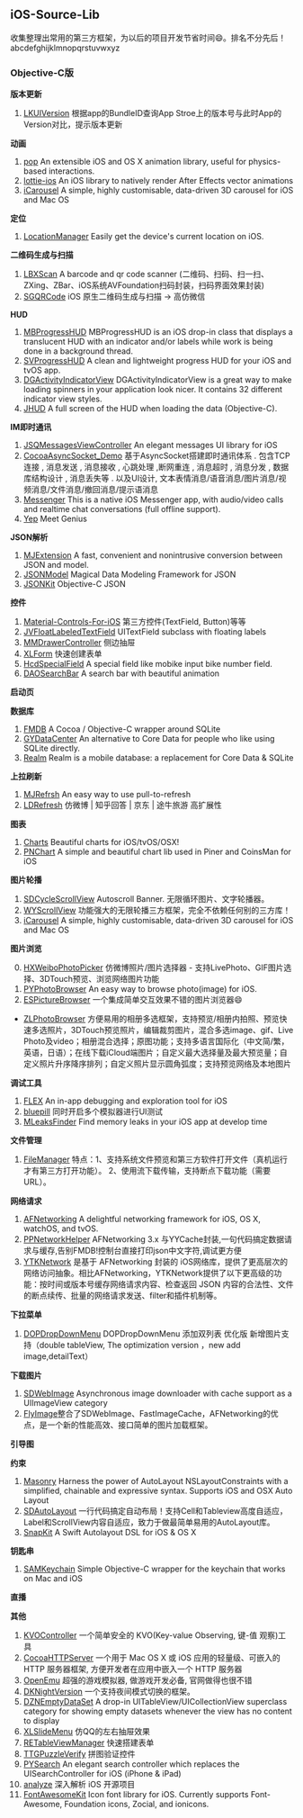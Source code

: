 ## iOS-Source-Lib
收集整理出常用的第三方框架，为以后的项目开发节省时间😄。排名不分先后！  
abcdefghijklmnopqrstuvwxyz

### Objective-C版

**版本更新**

1. [LKUIVersion]() 根据app的BundleID查询App Stroe上的版本号与此时App的Version对比，提示版本更新

**动画**

1. [pop](https://github.com/facebook/pop) An extensible iOS and OS X animation library, useful for physics-based interactions.
2. [lottie-ios](https://github.com/airbnb/lottie-ios) An iOS library to natively render After Effects vector animations
3. [iCarousel](https://github.com/nicklockwood/iCarousel) A simple, highly customisable, data-driven 3D carousel for iOS and Mac OS

**定位**

1. [LocationManager](https://github.com/intuit/LocationManager) Easily get the device's current location on iOS.


**二维码生成与扫描**

1. [LBXScan](https://github.com/MxABC/LBXScan) A barcode and qr code scanner (二维码、扫码、扫一扫、ZXing、ZBar、iOS系统AVFoundation扫码封装，扫码界面效果封装)
2. [SGQRCode](https://github.com/kingsic/SGQRCode) iOS 原生二维码生成与扫描 -> 高仿微信

**HUD**

1. [MBProgressHUD](https://github.com/jdg/MBProgressHUD) MBProgressHUD is an iOS drop-in class that displays a translucent HUD with an indicator and/or labels while work is being done in a background thread.
2. [SVProgressHUD](https://github.com/SVProgressHUD/SVProgressHUD) A clean and lightweight progress HUD for your iOS and tvOS app.
3. [DGActivityIndicatorView](https://github.com/gontovnik/DGActivityIndicatorView) DGActivityIndicatorView is a great way to make loading spinners in your application look nicer. It contains 32 different indicator view styles.
4. [JHUD](https://github.com/Jinxiansen/JHUD) A full screen of the HUD when loading the data (Objective-C).

**IM即时通讯**

1. [JSQMessagesViewController](https://github.com/jessesquires/JSQMessagesViewController) An elegant messages UI library for iOS
2. [CocoaAsyncSocket_Demo](https://github.com/coderMyy/CocoaAsyncSocket_Demo) 基于AsyncSocket搭建即时通讯体系 . 包含TCP连接 , 消息发送 , 消息接收 , 心跳处理 ,断网重连 , 消息超时 , 消息分发 , 数据库结构设计 , 消息丢失等 . 以及UI设计, 文本表情消息/语音消息/图片消息/视频消息/文件消息/撤回消息/提示语消息
3. [Messenger](https://github.com/relatedcode/Messenger) This is a native iOS Messenger app, with audio/video calls and realtime chat conversations (full offline support).
4. [Yep](https://github.com/CatchChat/Yep) Meet Genius 

**JSON解析**

1. [MJExtension](https://github.com/CoderMJLee/MJExtension) A fast, convenient and nonintrusive conversion between JSON and model.
2. [JSONModel](https://github.com/jsonmodel/jsonmodel) Magical Data Modeling Framework for JSON
3. [JSONKit](https://github.com/johnezang/JSONKit) Objective-C JSON

**控件**

1. [Material-Controls-For-iOS](https://github.com/fpt-software/Material-Controls-For-iOS/) 第三方控件(TextField, Button)等等
2. [JVFloatLabeledTextField](https://github.com/jverdi/JVFloatLabeledTextField) UITextField subclass with floating labels
3. [MMDrawerController](https://github.com/mutualmobile/MMDrawerController) 侧边抽屉
4. [XLForm](https://github.com/xmartlabs/XLForm) 快速创建表单
5. [HcdSpecialField](https://github.com/Jvaeyhcd/HcdSpecialField) A special field like mobike input bike number field.
6. [DAOSearchBar](https://github.com/daoseng33/DAOSearchBar) A search bar with beautiful animation


**启动页**

**数据库**  

1. [FMDB](https://github.com/ccgus/fmdb) A Cocoa / Objective-C wrapper around SQLite
2. [GYDataCenter](https://github.com/Zepo/GYDataCenter) An alternative to Core Data for people who like using SQLite directly.
3. [Realm](https://github.com/realm/realm-cocoa) Realm is a mobile database: a replacement for Core Data & SQLite

**上拉刷新**

1. [MJRefrsh](https://github.com/CoderMJLee/MJRefresh) An easy way to use pull-to-refresh
2. [LDRefresh](https://github.com/SNTD/LDRefresh) 仿微博 | 知乎回答 | 京东 | 途牛旅游 高扩展性

**图表**

1. [Charts](https://github.com/danielgindi/Charts) Beautiful charts for iOS/tvOS/OSX!
2. [PNChart](https://github.com/kevinzhow/PNChart) A simple and beautiful chart lib used in Piner and CoinsMan for iOS

**图片轮播**

1. [SDCycleScrollView](https://github.com/gsdios/SDCycleScrollView) Autoscroll Banner. 无限循环图片、文字轮播器。
2. [WYScrollView](https://github.com/Jacke-xu/WYScrollView) 功能强大的无限轮播三方框架，完全不依赖任何别的三方库！
3. [iCarousel](https://github.com/nicklockwood/iCarousel) A simple, highly customisable, data-driven 3D carousel for iOS and Mac OS

**图片浏览**

0. [HXWeiboPhotoPicker](https://github.com/LoveZYForever/HXWeiboPhotoPicker) 仿微博照片/图片选择器 - 支持LivePhoto、GIF图片选择、3DTouch预览、浏览网络图片功能
1. [PYPhotoBrowser](https://github.com/iphone5solo/PYPhotoBrowser) An easy way to browse photo(image) for iOS.
2. [ESPictureBrowser](https://github.com/EnjoySR/ESPictureBrowser) 一个集成简单交互效果不错的图片浏览器😄
* [ZLPhotoBrowser](https://github.com/longitachi/ZLPhotoBrowser) 方便易用的相册多选框架，支持预览/相册内拍照、预览快速多选照片，3DTouch预览照片，编辑裁剪图片，混合多选image、gif、Live Photo及video；相册混合选择；原图功能；支持多语言国际化（中文简/繁，英语，日语）；在线下载iCloud端图片；自定义最大选择量及最大预览量；自定义照片升序降序排列；自定义照片显示圆角弧度；支持预览网络及本地图片

**调试工具**

1. [FLEX](https://github.com/Flipboard/FLEX) An in-app debugging and exploration tool for iOS
2. [bluepill](https://github.com/linkedin/bluepill) 同时开启多个模拟器进行UI测试
3. [MLeaksFinder](https://github.com/Zepo/MLeaksFinder) Find memory leaks in your iOS app at develop time


**文件管理**

1. [FileManager](https://github.com/Kssss/FileManager)  特点：1、支持系统文件预览和第三方软件打开文件（真机运行才有第三方打开功能）。 2、使用流下载传输，支持断点下载功能（需要URL）。

**网络请求**

1. [AFNetworking](https://github.com/AFNetworking/AFNetworking) A delightful networking framework for iOS, OS X, watchOS, and tvOS. 
2. [PPNetworkHelper](https://github.com/jkpang/PPNetworkHelper) AFNetworking 3.x 与YYCache封装,一句代码搞定数据请求与缓存,告别FMDB!控制台直接打印json中文字符,调试更方便
3. [YTKNetwork](https://github.com/yuantiku/YTKNetwork)  是基于 AFNetworking 封装的 iOS网络库，提供了更高层次的网络访问抽象。相比AFNetworking，YTKNetwork提供了以下更高级的功能：按时间或版本号缓存网络请求内容、检查返回 JSON 内容的合法性、文件的断点续传、批量的网络请求发送、filter和插件机制等。

**下拉菜单**  

1. [DOPDropDownMenu](https://github.com/12207480/DOPDropDownMenu-Enhanced) DOPDropDownMenu 添加双列表 优化版 新增图片支持（double tableView, The optimization version ，new add image,detailText）


**下载图片**

1. [SDWebImage](https://github.com/rs/SDWebImage) Asynchronous image downloader with cache support as a UIImageView category
3. [FlyImage]()整合了SDWebImage、FastImageCache，AFNetworking的优点，是一个新的性能高效、接口简单的图片加载框架。

**引导图**

**约束**

1. [Masonry](https://github.com/SnapKit/Masonry) Harness the power of AutoLayout NSLayoutConstraints with a simplified, chainable and expressive syntax. Supports iOS and OSX Auto Layout
2. [SDAutoLayout](https://github.com/gsdios/SDAutoLayout) 一行代码搞定自动布局！支持Cell和Tableview高度自适应，Label和ScrollView内容自适应，致力于做最简单易用的AutoLayout库。
3. [SnapKit](https://github.com/SnapKit/SnapKit) A Swift Autolayout DSL for iOS & OS X 

**钥匙串**  

1. [SAMKeychain](https://github.com/soffes/SAMKeychain) Simple Objective-C wrapper for the keychain that works on Mac and iOS


**直播**




**其他**  

1. [KVOController](https://github.com/facebook/KVOController) 一个简单安全的 KVO(Key-value Observing, 键-值 观察)工具
2. [CocoaHTTPServer](https://github.com/robbiehanson/CocoaHTTPServer) 一个用于 Mac OS X 或 iOS 应用的轻量级、可嵌入的HTTP 服务器框架, 方便开发者在应用中嵌入一个 HTTP 服务器
3. [OpenEmu](https://github.com/OpenEmu/OpenEmu) 超强的游戏模拟器, 做游戏开发必备, 官网做得也很不错
4. [DKNightVersion](https://github.com/Draveness/DKNightVersion) 一个支持夜间模式切换的框架。
5. [DZNEmptyDataSet](https://github.com/dzenbot/DZNEmptyDataSet) A drop-in UITableView/UICollectionView superclass category for showing empty datasets whenever the view has no content to display
6. [XLSlideMenu](https://github.com/mengxianliang/XLSlideMenu) 仿QQ的左右抽屉效果
7. [RETableViewManager](https://github.com/romaonthego/RETableViewManager) 快速搭建表单
8. [TTGPuzzleVerify](https://github.com/zekunyan/TTGPuzzleVerify) 拼图验证控件
9. [PYSearch](https://github.com/iphone5solo/PYSearch) An elegant search controller which replaces the UISearchController for iOS (iPhone & iPad) 
10. [analyze](https://github.com/Draveness/analyze) 深入解析 iOS 开源项目
11. [FontAwesomeKit](https://github.com/PrideChung/FontAwesomeKit) Icon font library for iOS. Currently supports Font-Awesome, Foundation icons, Zocial, and ionicons.










